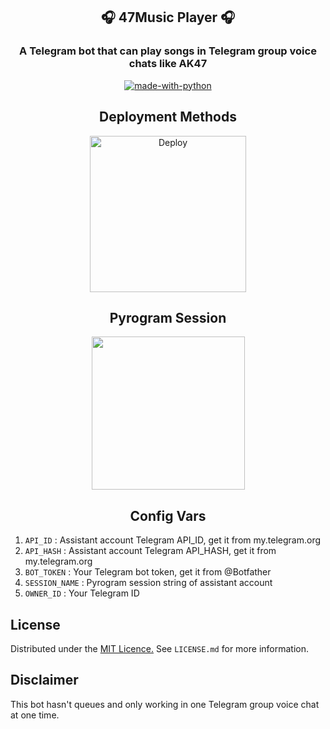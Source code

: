 <h2 align= center><b>🎧 47Music Player 🎧</b></h1>
<h3 align = center>A Telegram bot that can play songs in Telegram group voice chats like AK47</h3>

<p align="center">
<a href="https://python.org"><img src="http://forthebadge.com/images/badges/made-with-python.svg" alt="made-with-python"></a>
</p>

<h2 align="center">Deployment Methods</h2>

<p align="center">
<a href="https://dashboard.heroku.com/new?template=https://github.com/ImJanindu/47MusicPlayerBot"><img src="https://img.shields.io/badge/Deploy%20To%20Heroku-blueviolet?style=for-the-badge&logo=heroku" width="250" alt="Deploy"></a>  
</p>

<h2 align="center">Pyrogram Session</h2>

<p align="center">
<a href="https://replit.com/@AaravxD/VsBSession#main.py"><img src="https://img.shields.io/badge/Generate%20On%20Repl-blueviolet?style=for-the-badge&logo=appveyor" width="245""/></a>
</p>  

<h2 align="center">Config Vars</h2>

1. `API_ID` : Assistant account Telegram API_ID, get it from my.telegram.org
2. `API_HASH` : Assistant account Telegram API_HASH, get it from my.telegram.org
3. `BOT_TOKEN` : Your Telegram bot token, get it from @Botfather
4. `SESSION_NAME` : Pyrogram session string of assistant account
5. `OWNER_ID` : Your Telegram ID

## License

Distributed under the [MIT Licence.](https://github.com/ImJanindu/47MusicPlayer/blob/main/LICENSE) See `LICENSE.md` for more information.

## Disclaimer

This bot hasn't queues and only working in one Telegram group voice chat at one time.
